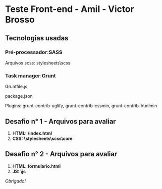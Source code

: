 # Teste Front-end - Amil - Victor Brosso

## Tecnologias usadas


### Pré-processador:SASS
Arquivos scss: stylesheets\scss


### Task manager:Grunt
Gruntfile.js

package.json

Plugins: grunt-contrib-uglify, grunt-contrib-cssmin, grunt-contrib-htmlmin


## Desafio n° 1 - Arquivos para avaliar
1. **HTML: \index.html**
2. **CSS: \stylesheets\scss\core**


## Desafio n° 2 - Arquivos para avaliar
1. **HTML: formulario.html**
2. **JS: \js**


*Obrigado!*

